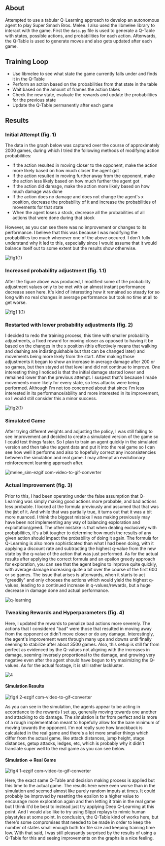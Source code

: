 ## About

Attempted to use a tabular Q-Learning approach to develop an autonomous agent to play Super Smash Bros. Melee. I also used the libmelee library to interact with the game.
First the `data.py` file is used to generate a Q-Table with states, possible actions, and probabilities for each action. Afterwards, the Q-Table is used to generate moves and also gets updated after each game.

## Training Loop
- Use libmelee to see what state the game currently falls under and finds it in the Q-Table
- Perform an action based on the probabilities from that state in the table
- Wait based on the amount of frames the action takes
- Check the new state, evaluate the rewards and update the probabilities for the previous state
- Update the Q-Table permanently after each game


## Results
### Initial Attempt (fig. 1)

The data in the graph below was captured over the course of approximately 2000 games, during which I tried the following methods of modifying action probabilities:
-  If the action resulted in moving closer to the opponent, make the action more likely based on how much closer the agent got
-  If the action resulted in moving further away from the opponent, make the action less likely based on how much further the agent got
-  If the action did damage, make the action more likely based on how much damage was done
-  If the action does no damage and does not change the agent's x position, decrease the probability of it and increase the probabilities of movements for that state
-  When the agent loses a stock, decrease all the probabilities of all actions that were done during that stock

However, as you can see there was no improvement or changes to its performance. I believe that this was because I was modifying the probabilities too much whenever one of the above occured. I don't fully understand why it led to this, especially since I would assume that it would balance itself out to some extent but the results show otherwise. 

![fig1(1)](https://github.com/aiden10/meleeAI/assets/51337166/7647c843-58d8-4455-b237-d279c0db5752)

### Increased probability adjustment (fig. 1.1)
After the figure above was produced, I modified some of the probability adjustment values only to be met with an almost instant performance decrease seen here. It's kind of interesting how it remained so steady for so long with no real changes in average performance but took no time at all to get worse.

![fig1 1(1)](https://github.com/aiden10/meleeAI/assets/51337166/9614b3ca-fc33-47e5-8dbf-38ed54a0bdfa)

### Restarted with lower probability adjustments (fig. 2)
I decided to redo the training process, this time with smaller probability adjustments, a fixed reward for moving closer as opposed to having it be based on the changes in the x position (this effectively means that walking and dashing are indistinguishable but that can be changed later) and movements being more likely from the start. After making those adjustments it began to show an increase in average damage after 200 or so games, but then stayed at that level and did not continue to improve. One interesting thing I noticed is that the initial damage started lower and remained lower than the previous attempt. I suspect that's because I made movements more likely for every state, so less attacks were being performed. Although I'm not too concerned about that since I'm less interested in its performance/ability and more interested in its improvement, so I would still consider this a minor success.

![fig2(1)](https://github.com/aiden10/meleeAI/assets/51337166/91946ddb-0ff5-4aa6-99d1-7d125c8d6b0e)

### Simulated Game
After trying different weights and adjusting the policy, I was still failing to see improvement and decided to create a simulated version of the game so I could test things faster. So I plan to train an agent quickly in the simulated version and then take the agent data and put it into the real game so I can see how well it performs and also to hopefully correct any inconsistencies between the simulation and real game. I may attempt an evolutionary reinforcement learning approach after.  

![melee_sim-ezgif com-video-to-gif-converter](https://github.com/aiden10/meleeAI/assets/51337166/58cb6ee2-0d37-483b-be85-f8ef2b67331c)

### Actual Improvement (fig. 3)
Prior to this, I had been operating under the false assumption that Q-Learning was simply making good actions more probable, and bad actions less probable. I looked at the formula previously and assumed that that was the jist of it. And while that was partially true, it turns out that it was a bit more nuanced. I think the biggest mistake I was making previously may have been not implementing any way of balancing exploration and exploitation/greed. The other mistake is that when dealing exclusively with probabilities, it's a bit tougher to determine how much the results of any given action should impact the probability of doing it again. The formula for Q-Learning is also more sophisticated than what I had been doing, with it applying a discount rate and subtracting the highest q-value from the new state by the q-value of the action that was just performed. As for the actual results after applying the correct formula and an epsilon greedy approach for exploration, you can see that the agent begins to improve quite quickly, with average damage increasing quite a bit over the course of the first 600 or so games. The issue that arises is afterwards, when it starts to act "greedily" and only chooses the actions which would yield the highest q-values, leading to a continued increase in q-values/rewards, but a huge decrease in damage done and actual performance.

![q-learning](https://github.com/user-attachments/assets/2a629f41-dacc-4d2d-9fe3-b80ac9361ed2)

### Tweaking Rewards and Hyperparameters (fig. 4)
Here, I updated the rewards to penalize bad actions more severely. The actions that I considered "bad" were those that resulted in moving away from the opponent or didn't move closer or do any damage. Interestingly, the agent's improvement went through many ups and downs until finally seeming to stabilize after about 3500 games. Also, this setup is still far from perfect as evidenced by the Q-values not aligning with the increases in damage, seeming inversely proportional to the damage, and growing very negative even after the agent should have begun to try maximizing the Q-values. As for the actual footage, it is still rather lackluster. 

![4](https://github.com/user-attachments/assets/5ffa570c-9792-4161-b6fd-5b1ed954607b)

#### Simulation Results
![fig4 2-ezgif com-video-to-gif-converter](https://github.com/user-attachments/assets/09d9d8a4-0f17-4f69-baaa-5a8af9e2bdb6)

As you can see in the simulation, the agents appear to be acting in accordance to the rewards I set up, generally moving towards one another and attacking to do damage. The simulation is far from perfect and is more of a rough implementation meant to hopefully allow for the bare minimum of moving towards the opponent. I'm not really sure how knockback is calculated in the real game and there's a lot more smaller things which differ from the actual game, like attack distances, jump height, stage distances, getup attacks, ledges, etc, which is probably why it didn't translate super well to the real game as you can see below.

#### Simulation -> Real Game
![fig4 1-ezgif com-video-to-gif-converter](https://github.com/user-attachments/assets/b6c63573-192a-473d-9e84-0c5c998f2e7b)

Here, the exact same Q-Table and decision making process is applied but this time to the actual game. The results here were even worse than in the simulation and seemed almost like purely random imputs at times. It could probably be improved by resetting the epsilon to a higher value to encourage more exploration again and then letting it train in the real game but I think it'd be best to instead just try applying Deep Q-Learning at this point. And I would also like to try using Slippi replays to mimic human playstyles at some point. In conclusion, the Q-Table kind of works here, but there's some compromises that needed to be made in order to keep the number of states small enough both for file size and keeping training time low. With that said, I was still pleasantly surprised by the results of using a Q-Table for this and seeing improvements on the graphs is a nice feeling.  
